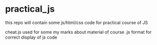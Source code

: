 # practical_js
this repo will contain some js/html/css code for practical course of JS

cheat.js used for some my marks about material of course
    .js format for correct display of js code